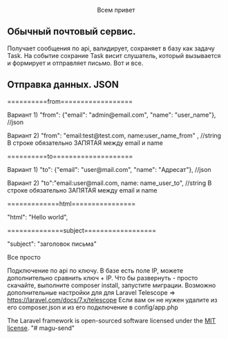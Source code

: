 <p align="center">Всем привет</p>

## Обычный почтовый сервис.

<p>Получает сообщения по api, валидирует, сохраняет в базу как задачу Task.
На событие сохрание Task висит слушатель, который вызывается и формирует и отправляет письмо. Вот и все.</p>

## Отправка данных. JSON

==========from==================

<p>Вариант 1) "from": {"email": "admin@email.com", "name": "user_name"}, //json</p>
Вариант 2) "from": "email:test@test.com, name:user_name_from" , //string  В строке обязательно ЗАПЯТАЯ между email и name</p>

==========to====================
<p>Вариант 1)   "to": {"email": "user@mail.com", "name": "Адресат"}, //json<p>
<p>Вариант 2) "to":"email:user@mail.com, name: name_user_to", //string  В строке обязательно ЗАПЯТАЯ между email и name</p>

=============html================
<p>"html": "Hello world",</p>

==============subject==================
<p>"subject": "заголовок  письма" </p>


<p>Все просто</p>

Подключение по api по ключу. В базе есть поле IP, можете дополнительно сравнить ключ + IP.
Что бы развернуть - просто скачайте, выполните composer install, запустите миграции. Возможно дополнительные настройки для
для Laravel Telescope => https://laravel.com/docs/7.x/telescope Если вам он не нужен удалите из его composer.json и из его подключение в config/app.php

The Laravel framework is open-sourced software licensed under the [MIT license](https://opensource.org/licenses/MIT).
"# magu-send" 

